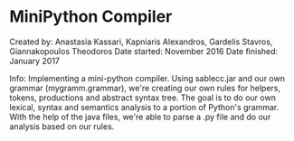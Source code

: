 # MiniPython Compiler

  Created by: Anastasia Kassari, Kapniaris Alexandros, Gardelis Stavros, Giannakopoulos Theodoros
  Date started: November 2016
  Date finished: January 2017
  
  Info: Implementing a mini-python compiler. Using sablecc.jar and our own grammar (mygramm.grammar), we're creating our own rules for helpers, tokens, productions and abstract syntax tree. The goal is to do our own lexical, syntax and semantics analysis to a portion of Python's grammar. With the help of the java files, we're able to parse a .py file and do our analysis based on our rules.
